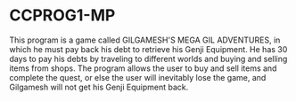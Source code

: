 # CCPROG1-MP

This program is a game called GILGAMESH'S MEGA GIL ADVENTURES, in which he must pay back his debt to retrieve his Genji Equipment. He has 30 days to pay his debts by traveling to different worlds and buying and selling items from shops. 
The program allows the user to buy and sell items and complete the quest, or else the user will inevitably lose the game, and Gilgamesh will not get his Genji Equipment back.

